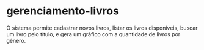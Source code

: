 # gerenciamento-livros
O sistema permite cadastrar novos livros, listar os livros disponíveis, buscar um livro pelo título, e gera um gráfico com a quantidade de livros por gênero.

